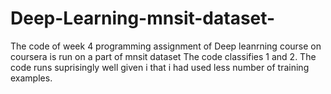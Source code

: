 # Deep-Learning-mnsit-dataset-
The code of week 4 programming assignment of Deep leanrning course on coursera is run on a part of mnsit dataset
The code classifies 1 and 2.
The code runs suprisingly well given i that i had used less number of training examples.
